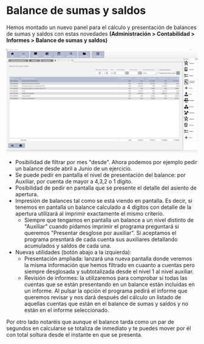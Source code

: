 # Balance de sumas y saldos

Hemos montado un nuevo panel para el cálculo y presentación de balances de sumas y saldos con estas novedades **(Administración > Contabilidad > Informes > Balance de sumas y saldos)**

![](<../../../.gitbook/assets/imagen (9) (1).png>)

* Posibilidad de filtrar por mes "desde". Ahora podemos por ejemplo pedir un balance desde abril a Junio de un ejercicio.
* Se puede pedir en pantalla el nivel de presentación del balance: por Auxiliar, por cuenta de mayor a 4,3,2 o 1 dígito.
* Posibilidad de pedir en pantalla que se presente el detalle del asiento de apertura.
* Impresión de balances tal como se está viendo en pantalla. Es decir, si tenemos en pantalla un balance calculado a 4 dígitos con detalle de la apertura utilizará al imprimir exactamente el mismo criterio.
  * Siempre que tengamos en pantalla un balance a un nivel distinto de "Auxiliar" cuando pidamos imprimir el programa preguntará si queremos "Presentar desglose por auxiliar". Si aceptamos el programa presntará de cada cuenta sus auxiliares detallando acumulados y saldos de cada una.
* Nuevas utilidades (botón abajo a la izquierda):
  * Presentación ampliada: lanzará una nueva pantalla donde veremos la misma información que hemos filtrado en cuaanto a cuentas pero siempre desglosada y subtotalizada desde el nivel 1 al nivel auxiliar.
  * Revisión de informes: la utilizaremos para comprobar si todas las cuentas que se están presentando en un balance están incluidas en un informe. Al pulsar la opción el programa pedirá el informe que queremos revisar y nos dará después del cálculo un listado de aquellas cuentas que están en el balance de sumas y saldos y no están en el informe seleccionado.

Por otro lado notaréis que aunque el balance tarda como un par de segundos en calcularse se totaliza de inmediato y te puedes mover por él con total soltura desde el instante en que se presenta.

